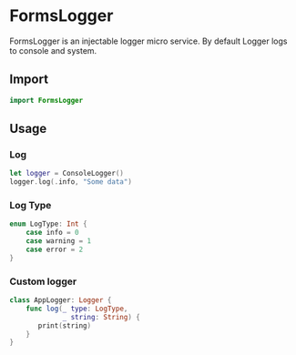 # FormsLogger

FormsLogger is an injectable logger micro service.
By default Logger logs to console and system.

## Import

```swift
import FormsLogger
```

## Usage

### Log

```swift
let logger = ConsoleLogger()
logger.log(.info, "Some data")
```

### Log Type

```swift
enum LogType: Int {
    case info = 0
    case warning = 1
    case error = 2
}
```

### Custom logger

```swift
class AppLogger: Logger {
    func log(_ type: LogType,
             _ string: String) {
       print(string)
    }
}
```